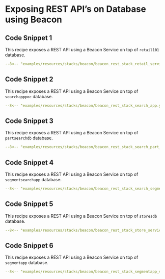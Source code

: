 # Exposing REST API’s on Database using Beacon

## Code Snippet 1

This recipe exposes a REST API using a Beacon Service on top of `retail101` database.

```yaml title="beacon_rest_stack_retail_service.yml" 
--8<-- "examples/resources/stacks/beacon/beacon_rest_stack_retail_service.yml"
``` 

## Code Snippet 2

This recipe exposes a REST API using a Beacon Service on top of `searchapppoc` database.

```yaml title="beacon_rest_stack_retail_service.yml" 
--8<-- "examples/resources/stacks/beacon/beacon_rest_stack_search_app.yml"
``` 

## Code Snippet 3

This recipe exposes a REST API using a Beacon Service on top of `partsearchdb` database.

```yaml title="beacon_rest_stack_search_part_search_service.yml" 
--8<-- "examples/resources/stacks/beacon/beacon_rest_stack_search_part_search_service.yml"
``` 

## Code Snippet 4

This recipe exposes a REST API using a Beacon Service on top of `segmentsearchapp` database.

```yaml title="beacon_rest_stack_search_segment_app_service.yml" 
--8<-- "examples/resources/stacks/beacon/beacon_rest_stack_search_segment_app_service.yml"
``` 

## Code Snippet 5

This recipe exposes a REST API using a Beacon Service on top of `storesdb` database.

```yaml title="beacon_rest_stack_search_segment_app_service.yml" 
--8<-- "examples/resources/stacks/beacon/beacon_rest_stack_store_service.yml"
```

## Code Snippet 6

This recipe exposes a REST API using a Beacon Service on top of `segmentapp` database.

```yaml
--8<-- "examples/resources/stacks/beacon/beacon_rest_stack_segmentapp_service.yml"
```